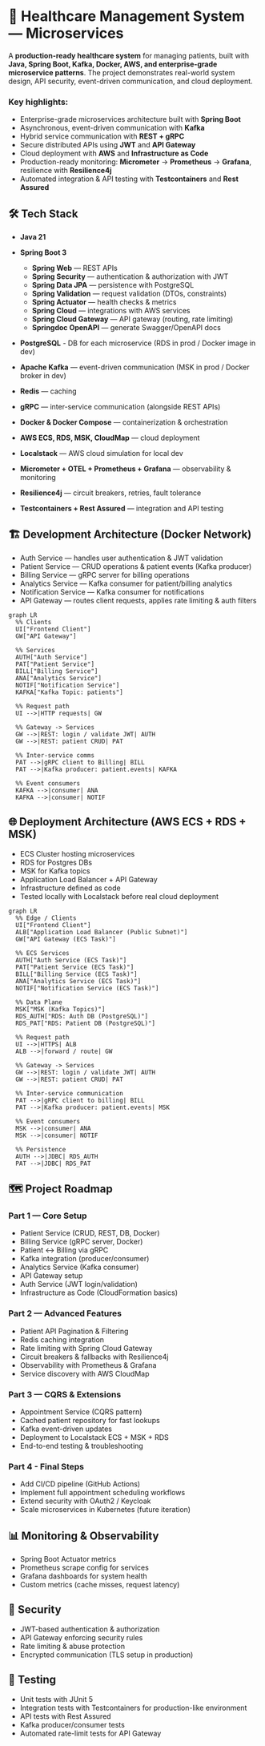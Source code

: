 # 🏥 Healthcare Management System — Microservices

A **production-ready healthcare system** for managing patients, built with **Java, Spring Boot, Kafka, Docker, AWS, and
enterprise-grade microservice patterns**. The project demonstrates real-world system design, API security, event-driven
communication, and cloud deployment.

### Key highlights:

- Enterprise-grade microservices architecture built with **Spring Boot**
- Asynchronous, event-driven communication with **Kafka**
- Hybrid service communication with **REST + gRPC**
- Secure distributed APIs using **JWT** and **API Gateway**
- Cloud deployment with **AWS** and **Infrastructure as Code**
- Production-ready monitoring: **Micrometer** → **Prometheus** → **Grafana**, resilience with **Resilience4j**
- Automated integration & API testing with **Testcontainers** and **Rest Assured**

## 🛠 Tech Stack

- **Java 21**
- **Spring Boot 3**
	- **Spring Web** — REST APIs
	- **Spring Security** — authentication & authorization with JWT
	- **Spring Data JPA** — persistence with PostgreSQL
	- **Spring Validation** — request validation (DTOs, constraints)
	- **Spring Actuator** — health checks & metrics
	- **Spring Cloud** — integrations with AWS services
	- **Spring Cloud Gateway** — API gateway (routing, rate limiting)
	- **Springdoc OpenAPI** — generate Swagger/OpenAPI docs


- **PostgreSQL** - DB for each microservice (RDS in prod / Docker image in dev)
- **Apache Kafka** — event-driven communication (MSK in prod / Docker broker in dev)
- **Redis** — caching
- **gRPC** — inter-service communication (alongside REST APIs)
- **Docker & Docker Compose** — containerization & orchestration
- **AWS ECS, RDS, MSK, CloudMap** — cloud deployment
- **Localstack** — AWS cloud simulation for local dev
- **Micrometer + OTEL + Prometheus + Grafana** — observability & monitoring
- **Resilience4j** — circuit breakers, retries, fault tolerance
- **Testcontainers + Rest Assured** — integration and API testing


## 🏗️ Development Architecture (Docker Network)

- Auth Service — handles user authentication & JWT validation
- Patient Service — CRUD operations & patient events (Kafka producer)
- Billing Service — gRPC server for billing operations
- Analytics Service — Kafka consumer for patient/billing analytics
- Notification Service — Kafka consumer for notifications
- API Gateway — routes client requests, applies rate limiting & auth filters


```mermaid
graph LR
  %% Clients
  UI["Frontend Client"]
  GW["API Gateway"]
  
  %% Services
  AUTH["Auth Service"]
  PAT["Patient Service"]
  BILL["Billing Service"]
  ANA["Analytics Service"]
  NOTIF["Notification Service"]
  KAFKA["Kafka Topic: patients"]

  %% Request path
  UI -->|HTTP requests| GW

  %% Gateway -> Services
  GW -->|REST: login / validate JWT| AUTH
  GW -->|REST: patient CRUD| PAT

  %% Inter-service comms
  PAT -->|gRPC client to Billing| BILL
  PAT -->|Kafka producer: patient.events| KAFKA

  %% Event consumers
  KAFKA -->|consumer| ANA
  KAFKA -->|consumer| NOTIF

```

## 🌐 Deployment Architecture (AWS ECS + RDS + MSK)

- ECS Cluster hosting microservices
- RDS for Postgres DBs
- MSK for Kafka topics
- Application Load Balancer + API Gateway
- Infrastructure defined as code
- Tested locally with Localstack before real cloud deployment


```mermaid
graph LR
  %% Edge / Clients
  UI["Frontend Client"]
  ALB["Application Load Balancer (Public Subnet)"]
  GW["API Gateway (ECS Task)"]

  %% ECS Services
  AUTH["Auth Service (ECS Task)"]
  PAT["Patient Service (ECS Task)"]
  BILL["Billing Service (ECS Task)"]
  ANA["Analytics Service (ECS Task)"]
  NOTIF["Notification Service (ECS Task)"]

  %% Data Plane
  MSK["MSK (Kafka Topics)"]
  RDS_AUTH["RDS: Auth DB (PostgreSQL)"]
  RDS_PAT["RDS: Patient DB (PostgreSQL)"]

  %% Request path
  UI -->|HTTPS| ALB
  ALB -->|forward / route| GW

  %% Gateway -> Services
  GW -->|REST: login / validate JWT| AUTH
  GW -->|REST: patient CRUD| PAT

  %% Inter-service communication
  PAT -->|gRPC client to billing| BILL
  PAT -->|Kafka producer: patient.events| MSK

  %% Event consumers
  MSK -->|consumer| ANA
  MSK -->|consumer| NOTIF

  %% Persistence
  AUTH -->|JDBC| RDS_AUTH
  PAT -->|JDBC| RDS_PAT

```

## 🗺️ Project Roadmap

### Part 1 — Core Setup

- Patient Service (CRUD, REST, DB, Docker)
- Billing Service (gRPC server, Docker)
- Patient ↔ Billing via gRPC
- Kafka integration (producer/consumer)
- Analytics Service (Kafka consumer)
- API Gateway setup
- Auth Service (JWT login/validation)
- Infrastructure as Code (CloudFormation basics)

### Part 2 — Advanced Features

- Patient API Pagination & Filtering
- Redis caching integration
- Rate limiting with Spring Cloud Gateway
- Circuit breakers & fallbacks with Resilience4j
- Observability with Prometheus & Grafana
- Service discovery with AWS CloudMap

### Part 3 — CQRS & Extensions

- Appointment Service (CQRS pattern)
- Cached patient repository for fast lookups
- Kafka event-driven updates
- Deployment to Localstack ECS + MSK + RDS
- End-to-end testing & troubleshooting

### Part 4 - Final Steps

- Add CI/CD pipeline (GitHub Actions)
- Implement full appointment scheduling workflows
- Extend security with OAuth2 / Keycloak
- Scale microservices in Kubernetes (future iteration)

## 📊 Monitoring & Observability

- Spring Boot Actuator metrics
- Prometheus scrape config for services
- Grafana dashboards for system health
- Custom metrics (cache misses, request latency)

## 🔐 Security

- JWT-based authentication & authorization
- API Gateway enforcing security rules
- Rate limiting & abuse protection
- Encrypted communication (TLS setup in production)


## 🧪 Testing

- Unit tests with JUnit 5
- Integration tests with Testcontainers for production-like environment
- API tests with Rest Assured
- Kafka producer/consumer tests
- Automated rate-limit tests for API Gateway




